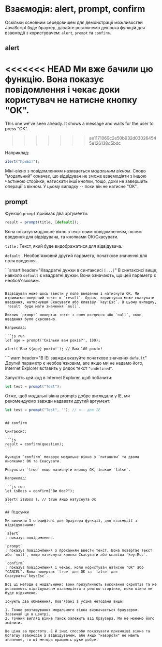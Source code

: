 # Взаємодія: alert, prompt, confirm

Оскільки основним середовищем для демонстрації можливостей JavaScript буде браузер, давайте розглянемо декілька функцій для взаємодії з користувачем: `alert`, `prompt` та `confirm`.

## alert

<<<<<<< HEAD
Ми вже бачили цю функцію. Вона показує повідомлення і чекає доки користувач не натисне кнопку "ОК".
=======
This one we've seen already. It shows a message and waits for the user to press "OK".
>>>>>>> ae1171069c2e50b932d030264545e126138d5bdc

Наприклад:

```js
alert("Привіт");
```

Міні-вікно з повідомленням називається *модальним вікном*. Слово "модальний" означає, що відвідувач не зможе взаємодіяти з іншою частиною сторінки, натискати інші кнопки, тощо, доки не завершить операції з вікном. У цьому випадку -- поки він не натисне "OK".

## prompt

Функція `prompt` приймає два аргументи:

```js no-beautify
result = prompt(title, [default]);
```

Вона показує модальне вікно з текстовим повідомленням, полем введення для відвідувача, та кнопками ОК/Скасувати.

`title`
: Текст, який буде видображатися для відвідувача.

`default`
: Необов'язковий другий параметр, початкове значення для поля введення.

```smart header="Квадратні дужки в синтаксисі `[...]`"
В синтаксисі вище, навколо `default` є квадратні дужки. Вони означають, що цей параметр є необов'язковим.
```

Відвідувач може щось ввести у поле введення і натиснути ОК. Ми отримаємо введений текст в `result`. Однак, користувач може скасувати введення, натиснувши Скасувати або клавішу `key:Esc`. В цьому випадку, `result` буде мати значення `null`.

Виклик `prompt` повертає текст з поля введення або `null`, якщо введення було скасовано.

Наприклад:

```js run
let age = prompt('Скільки вам років?', 100);

alert(`Вам ${age} років!`); // Вам 100 років!
```

````warn header="В IE: завжди вказуйте початкове значення `default`"
Другий параметр є необов'язковим, але якщо ми не надамо його, Internet Explorer вставить у рядок текст `"undefined"`.

Запустіть цей код в Internet Explorer, щоб побачити:

```js run
let test = prompt("Test");
```

Отже, щоб модальні вікна prompts добре виглядали у IE, ми рекомендуємо завжди надавати другий аргумент:

```js run
let test = prompt("Test", ''); // <-- для IE
```
````

## confirm

Синтаксис:

```js
result = confirm(question);
```

Функція `confirm` показує модальне вікно з `питанням` та двома кнопками: ОК та Скасувати.

Результат `true` якщо натиснути кнопку OK, інакше `false`.

Наприклад:

```js run
let isBoss = confirm("Ви бос?");

alert( isBoss ); // true якщо натуснута OK
```

## Підсумки

Ми вивчили 3 специфічні для браузера функції, для взаємодії з відвідувачами:

`alert`
: показує повідомлення.

`prompt`
: показує повідомлення з проханням ввести текст. Вона повертає текст або `null`, якщо натиснута кнопка Скасувати або клавіша `key:Esc`.

`confirm`
: показує повідомлення і чекає, коли користувач натисне "OK" або "CANCEL". Вона повертає `true` для ОК та `false` для Скасувати/`key:Esc`.

Всі ці методи є модальними: вони призупиняють виконання скриптів та не дозволяють відвідувачам взаємодіяти з рештою сторінки, поки вікно не буде відхилено.

Існують два обмеження, пов'язані з усіма методами вище:

1. Точне розташування модального вікна визначається браузером. Зазвичай це в центрі.
2. Точний вигляд вікна також залежить від браузера. Ми не можемо його змінити.

Це ціна за простоту. Є й інші способи показувати приємніші вікна та богатшу взаємодію з відвідувачем, але якщо "навороти" не мають значення, то ці методи працюють дуже добре.
